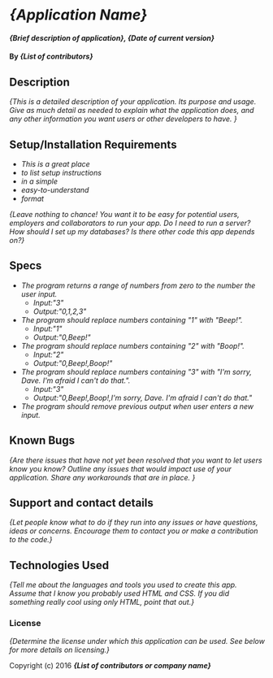 # _{Application Name}_

#### _{Brief description of application}, {Date of current version}_

#### By _**{List of contributors}**_

## Description

_{This is a detailed description of your application. Its purpose and usage.  Give as much detail as needed to explain what the application does, and any other information you want users or other developers to have. }_

## Setup/Installation Requirements

* _This is a great place_
* _to list setup instructions_
* _in a simple_
* _easy-to-understand_
* _format_

_{Leave nothing to chance! You want it to be easy for potential users, employers and collaborators to run your app. Do I need to run a server? How should I set up my databases? Is there other code this app depends on?}_

## Specs

* _The program returns a range of numbers from zero to the number the user input._
  * _Input:"3"_
  * _Output:"0,1,2,3"_
* _The program should replace numbers containing "1" with "Beep!"._
  * _Input:"1"_
  * _Output:"0,Beep!"_
* _The program should replace numbers containing "2" with "Boop!"._
  * _Input:"2"_
  * _Output:"0,Beep!,Boop!"_
* _The program should replace numbers containing "3" with "I'm sorry, Dave. I'm afraid I can't do that."._
  * _Input:"3"_
  * _Output:"0,Beep!,Boop!,I'm sorry, Dave. I'm afraid I can't do that."_
* _The program should remove previous output when user enters a new input._

## Known Bugs

_{Are there issues that have not yet been resolved that you want to let users know you know?  Outline any issues that would impact use of your application.  Share any workarounds that are in place. }_

## Support and contact details

_{Let people know what to do if they run into any issues or have questions, ideas or concerns.  Encourage them to contact you or make a contribution to the code.}_

## Technologies Used

_{Tell me about the languages and tools you used to create this app. Assume that I know you probably used HTML and CSS. If you did something really cool using only HTML, point that out.}_

### License

*{Determine the license under which this application can be used.  See below for more details on licensing.}*

Copyright (c) 2016 **_{List of contributors or company name}_**
